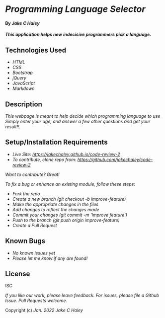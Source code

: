 # _Programming Language Selector_

#### By _**Jake C Haley**_

#### _This application helps new indecisive programmers pick a language._

## Technologies Used

- _HTML_
- _CSS_
- _Bootstrap_
- _jQuery_
- _JavaScript_
- _Markdown_


## Description

_This webpage is meant to help decide which programming language to use Simply enter your age, and answer a few other questions and get your result!!._

## Setup/Installation Requirements

- _Live Site: https://jakechaley.github.io/code-review-2_
- _To contribute, clone repo from: https://github.com/jakechaley/code-review-2_

_Want to contribute? Great!_

_To fix a bug or enhance an existing module, follow these steps:_

- _Fork the repo_
- _Create a new branch (git checkout -b improve-feature)_
- _Make the appropriate changes in the files_
- _Add changes to reflect the changes made_
- _Commit your changes (git commit -m 'Improve feature')_
- _Push to the branch (git push origin improve-feature)_
- _Create a Pull Request_

## Known Bugs

- _No known issues yet_
- _Please let me know if any are found!_

## License

ISC

_If you like our work, please leave feedback. For issues, please file a Github Issue. Pull Requests welcome._

Copyright (c) _Jan. 2022_ _Jake C Haley_
